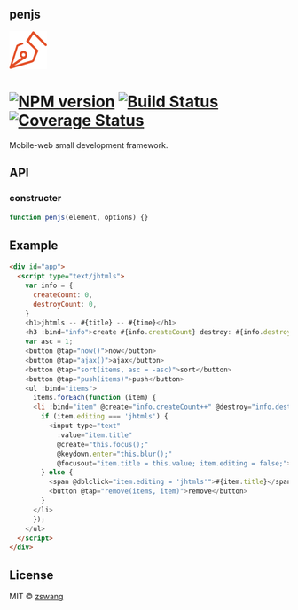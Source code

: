 penjs
--------

![logo](penjs.png)

# [![NPM version][npm-image]][npm-url] [![Build Status][travis-image]][travis-url] [![Coverage Status][coverage-image]][coverage-url]

Mobile-web small development framework.

## API

### constructer

```js
function penjs(element, options) {}
```

## Example

```html
<div id="app">
  <script type="text/jhtmls">
    var info = {
      createCount: 0,
      destroyCount: 0,
    }
    <h1>jhtmls -- #{title} -- #{time}</h1>
    <h3 :bind="info">create #{info.createCount} destroy: #{info.destroyCount}</h3>
    var asc = 1;
    <button @tap="now()">now</button>
    <button @tap="ajax()">ajax</button>
    <button @tap="sort(items, asc = -asc)">sort</button>
    <button @tap="push(items)">push</button>
    <ul :bind="items">
      items.forEach(function (item) {
      <li :bind="item" @create="info.createCount++" @destroy="info.destroyCount++">
        if (item.editing === 'jhtmls') {
          <input type="text"
            :value="item.title"
            @create="this.focus();"
            @keydown.enter="this.blur();"
            @focusout="item.title = this.value; item.editing = false;">
        } else {
          <span @dblclick="item.editing = 'jhtmls'">#{item.title}</span>
          <button @tap="remove(items, item)">remove</button>
        }
      </li>
      });
    </ul>
  </script>
</div>
```

## License

MIT © [zswang](http://weibo.com/zswang)

[npm-url]: https://npmjs.org/package/penjs
[npm-image]: https://badge.fury.io/js/penjs.svg
[travis-url]: https://travis-ci.org/zswang/penjs
[travis-image]: https://travis-ci.org/zswang/penjs.svg?branch=master
[coverage-url]: https://coveralls.io/github/zswang/penjs?branch=master
[coverage-image]: https://coveralls.io/repos/zswang/penjs/badge.svg?branch=master&service=github